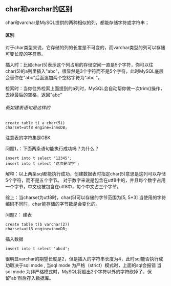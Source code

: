 ## char和varchar的区别

char和varchar是MySQL提供的两种相似的列，都能存储字符或字符串；

#### 区别

对于char类型来说，它存储的列的长度是不可变的，而varchar类型的列可以存储可变长度的字符串。

插入时：比如char(5)表示这个列占用的存储空间一直是5个字符，你可以往char(5)的a列里插入"abc"，很显然是3个字符而不是5个字符，此时MySQL底层会替你在"abc"后面追加两个空格字符为"abc  "。

检索时：当你往外检索上面提到的a列时，MySQL会自动帮你做一次trim()操作，去掉最后的空格，返回"abc"


###### 假如建表语句是这样的

```
create table t( a char(5))
charset=utf8 engine=innoDB;
```
注意表的字符集是GBK

问题1，：下面两条语句能执行成功吗？为什么？
```
insert into t select '12345';
insert into t select '这次是汉字';
```
解释：以上两条sql都能执行成功，创建数据表时指定char(5)意思是这列可以存储5个字符，而不是五个字节。
对于数字来说是包含在utf8中的，并且每个数字占用一个字节，中文也被包含在utf8中，每个中文占三个字节。

综上：当charset为utf8时，char(5)可以存储的字节范围为[5, 5*3]
当使用的字符编码不同时，char能存储的字节数是会变化的。

问题2：
建表
```
create table t(b varchar(2))
charset=utf8 engine=innoDB;
```
插入数据
```
insert into t select 'abcd';
```
很明显varchar的期望长度是2，但是插入的字符串长度为4，此时sql能否执行成功取决于sql mode ,
当sql mode 为严格（strict）模式时，上面的sql会报错
当sql mode 为非严格模式时，MySQL将超出2个字符以外的字符砍掉了，保留'ab'然后存入数据库。



